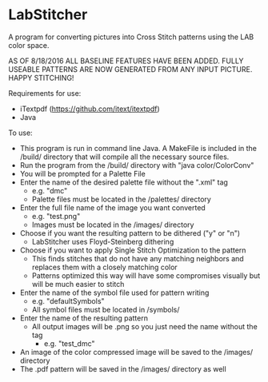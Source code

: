 # LabStitcher
A program for converting pictures into Cross Stitch patterns using the LAB color space.

AS OF 8/18/2016 ALL BASELINE FEATURES HAVE BEEN ADDED.  FULLY USEABLE PATTERNS ARE NOW GENERATED FROM ANY INPUT PICTURE.
HAPPY STITCHING!

Requirements for use:
- iTextpdf (https://github.com/itext/itextpdf)
- Java

To use:

- This program is run in command line Java.  A MakeFile is included in the /build/ directory that will compile all the necessary source files.
- Run the program from the /build/ directory with "java color/ColorConv"
- You will be prompted for a Palette File
- Enter the name of the desired palette file without the ".xml" tag
  - e.g. "dmc"
  - Palette files must be located in the /palettes/ directory
- Enter the full file name of the image you want converted
  - e.g. "test.png"
  - Images must be located in the /images/ directory
- Choose if you want the resulting pattern to be dithered ("y" or "n")
  - LabStitcher uses Floyd-Steinberg dithering
- Choose if you want to apply Single Stitch Optimization to the pattern
  - This finds stitches that do not have any matching neighbors and replaces them with a closely matching color
  - Patterns optimized this way will have some compromises visually but will be much easier to stitch
- Enter the name of the symbol file used for pattern writing
  - e.g. "defaultSymbols"
  - All symbol files must be located in /symbols/
- Enter the name of the resulting pattern
  - All output images will be .png so you just need the name without the tag
    - e.g. "test_dmc"
- An image of the color compressed image will be saved to the /images/ directory
- The .pdf pattern will be saved in the /images/ directory as well
